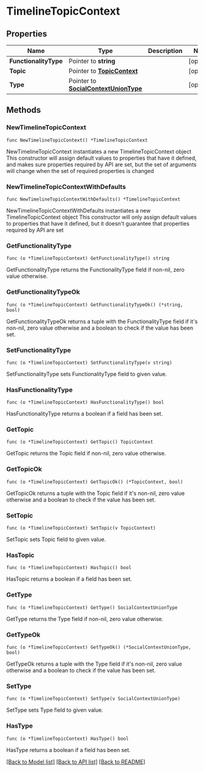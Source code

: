 # TimelineTopicContext

## Properties

Name | Type | Description | Notes
------------ | ------------- | ------------- | -------------
**FunctionalityType** | Pointer to **string** |  | [optional] 
**Topic** | Pointer to [**TopicContext**](TopicContext.md) |  | [optional] 
**Type** | Pointer to [**SocialContextUnionType**](SocialContextUnionType.md) |  | [optional] 

## Methods

### NewTimelineTopicContext

`func NewTimelineTopicContext() *TimelineTopicContext`

NewTimelineTopicContext instantiates a new TimelineTopicContext object
This constructor will assign default values to properties that have it defined,
and makes sure properties required by API are set, but the set of arguments
will change when the set of required properties is changed

### NewTimelineTopicContextWithDefaults

`func NewTimelineTopicContextWithDefaults() *TimelineTopicContext`

NewTimelineTopicContextWithDefaults instantiates a new TimelineTopicContext object
This constructor will only assign default values to properties that have it defined,
but it doesn't guarantee that properties required by API are set

### GetFunctionalityType

`func (o *TimelineTopicContext) GetFunctionalityType() string`

GetFunctionalityType returns the FunctionalityType field if non-nil, zero value otherwise.

### GetFunctionalityTypeOk

`func (o *TimelineTopicContext) GetFunctionalityTypeOk() (*string, bool)`

GetFunctionalityTypeOk returns a tuple with the FunctionalityType field if it's non-nil, zero value otherwise
and a boolean to check if the value has been set.

### SetFunctionalityType

`func (o *TimelineTopicContext) SetFunctionalityType(v string)`

SetFunctionalityType sets FunctionalityType field to given value.

### HasFunctionalityType

`func (o *TimelineTopicContext) HasFunctionalityType() bool`

HasFunctionalityType returns a boolean if a field has been set.

### GetTopic

`func (o *TimelineTopicContext) GetTopic() TopicContext`

GetTopic returns the Topic field if non-nil, zero value otherwise.

### GetTopicOk

`func (o *TimelineTopicContext) GetTopicOk() (*TopicContext, bool)`

GetTopicOk returns a tuple with the Topic field if it's non-nil, zero value otherwise
and a boolean to check if the value has been set.

### SetTopic

`func (o *TimelineTopicContext) SetTopic(v TopicContext)`

SetTopic sets Topic field to given value.

### HasTopic

`func (o *TimelineTopicContext) HasTopic() bool`

HasTopic returns a boolean if a field has been set.

### GetType

`func (o *TimelineTopicContext) GetType() SocialContextUnionType`

GetType returns the Type field if non-nil, zero value otherwise.

### GetTypeOk

`func (o *TimelineTopicContext) GetTypeOk() (*SocialContextUnionType, bool)`

GetTypeOk returns a tuple with the Type field if it's non-nil, zero value otherwise
and a boolean to check if the value has been set.

### SetType

`func (o *TimelineTopicContext) SetType(v SocialContextUnionType)`

SetType sets Type field to given value.

### HasType

`func (o *TimelineTopicContext) HasType() bool`

HasType returns a boolean if a field has been set.


[[Back to Model list]](../README.md#documentation-for-models) [[Back to API list]](../README.md#documentation-for-api-endpoints) [[Back to README]](../README.md)


